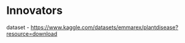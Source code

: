 # Innovators                                                    
dataset - https://www.kaggle.com/datasets/emmarex/plantdisease?resource=download   
    
    
